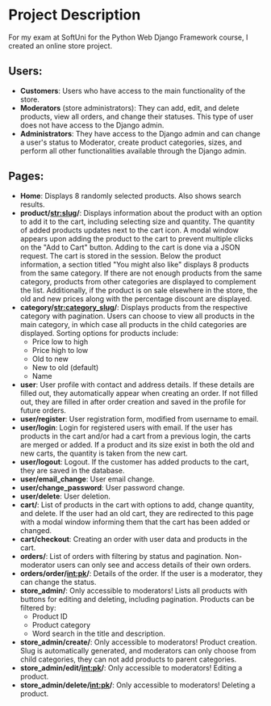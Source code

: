 # Project Description

For my exam at SoftUni for the Python Web Django Framework course, I created an online store project.

## Users:

- **Customers**: Users who have access to the main functionality of the store.
- **Moderators** (store administrators): They can add, edit, and delete products, view all orders, and change their statuses. This type of user does not have access to the Django admin.
- **Administrators**: They have access to the Django admin and can change a user's status to Moderator, create product categories, sizes, and perform all other functionalities available through the Django admin.

## Pages:

- **Home**: Displays 8 randomly selected products. Also shows search results.
- **product/<str:slug>/**: Displays information about the product with an option to add it to the cart, including selecting size and quantity. The quantity of added products updates next to the cart icon. A modal window appears upon adding the product to the cart to prevent multiple clicks on the "Add to Cart" button. Adding to the cart is done via a JSON request. The cart is stored in the session. Below the product information, a section titled "You might also like" displays 8 products from the same category. If there are not enough products from the same category, products from other categories are displayed to complement the list. Additionally, if the product is on sale elsewhere in the store, the old and new prices along with the percentage discount are displayed.
- **category/<str:category_slug>/**: Displays products from the respective category with pagination. Users can choose to view all products in the main category, in which case all products in the child categories are displayed. Sorting options for products include:
  - Price low to high
  - Price high to low
  - Old to new
  - New to old (default)
  - Name
- **user**: User profile with contact and address details. If these details are filled out, they automatically appear when creating an order. If not filled out, they are filled in after order creation and saved in the profile for future orders.
- **user/register**: User registration form, modified from username to email.
- **user/login**: Login for registered users with email. If the user has products in the cart and/or had a cart from a previous login, the carts are merged or added. If a product and its size exist in both the old and new carts, the quantity is taken from the new cart.
- **user/logout**: Logout. If the customer has added products to the cart, they are saved in the database.
- **user/email_change**: User email change.
- **user/change_password**: User password change.
- **user/delete**: User deletion.
- **cart/**: List of products in the cart with options to add, change quantity, and delete. If the user had an old cart, they are redirected to this page with a modal window informing them that the cart has been added or changed.
- **cart/checkout**: Creating an order with user data and products in the cart.
- **orders/**: List of orders with filtering by status and pagination. Non-moderator users can only see and access details of their own orders.
- **orders/order/<int:pk>/**: Details of the order. If the user is a moderator, they can change the status.
- **store_admin/**: Only accessible to moderators! Lists all products with buttons for editing and deleting, including pagination. Products can be filtered by:
  - Product ID
  - Product category
  - Word search in the title and description.
- **store_admin/create/**: Only accessible to moderators! Product creation. Slug is automatically generated, and moderators can only choose from child categories, they can not add products to parent categories.
- **store_admin/edit/<int:pk>/**: Only accessible to moderators! Editing a product.
- **store_admin/delete/<int:pk>/**: Only accessible to moderators! Deleting a product.
